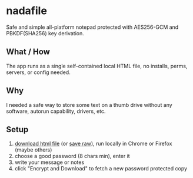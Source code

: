 # nadafile
Safe and simple all-platform notepad protected with AES256-GCM and PBKDF(SHA256) key derivation.


## What / How
The app runs as a single self-contained local HTML file, no installs, perms, servers, or config needed.


## Why
I needed a safe way to store some text on a thumb drive without any software, autorun capability, drivers, etc.

## Setup

1. [download html file](https://pagedemos.com/new_nadafile/download) (or [save raw](https://github.com/rndme/nadafile/blob/master/new_nadafile.html)), run locally in Chrome or Firefox (maybe others)
2. choose a good password (8 chars min), enter it
3. write your message or notes
4. click "Encrypt and Download" to fetch a new password protected copy 
